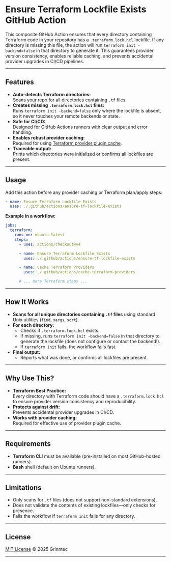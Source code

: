 # Ensure Terraform Lockfile Exists GitHub Action

This composite GitHub Action ensures that every directory containing Terraform code in your repository has a `.terraform.lock.hcl` lockfile. If any directory is missing this file, the action will run `terraform init -backend=false` in that directory to generate it. This guarantees provider version consistency, enables reliable caching, and prevents accidental provider upgrades in CI/CD pipelines.

---

## Features

- **Auto-detects Terraform directories:**  
  Scans your repo for all directories containing `.tf` files.
- **Creates missing `.terraform.lock.hcl` files:**  
  Runs `terraform init -backend=false` only where the lockfile is absent, so it never touches your remote backends or state.
- **Safe for CI/CD:**  
  Designed for GitHub Actions runners with clear output and error handling.
- **Enables robust provider caching:**  
  Required for using [Terraform provider plugin cache](https://developer.hashicorp.com/terraform/cli/config/environment-variables#tf_plugin_cache_dir).
- **Traceable output:**  
  Prints which directories were initialized or confirms all lockfiles are present.

---

## Usage

Add this action before any provider caching or Terraform plan/apply steps:

```yaml
- name: Ensure Terraform Lockfile Exists
  uses: ./.github/actions/ensure-tf-lockfile-exists
```

**Example in a workflow:**

```yaml
jobs:
  terraform:
    runs-on: ubuntu-latest
    steps:
      - uses: actions/checkout@v4

      - name: Ensure Terraform Lockfile Exists
        uses: ./.github/actions/ensure-tf-lockfile-exists

      - name: Cache Terraform Providers
        uses: ./.github/actions/cache-terraform-providers

      # ... more Terraform steps ...
```

---

## How It Works

- **Scans for all unique directories containing `.tf` files** using standard Unix utilities (`find`, `xargs`, `sort`).
- **For each directory:**  
  - Checks if `.terraform.lock.hcl` exists.
  - If missing, runs `terraform init -backend=false` in that directory to generate the lockfile (does not configure or contact the backend!).
  - If `terraform init` fails, the workflow fails fast.
- **Final output:**  
  - Reports what was done, or confirms all lockfiles are present.

---

## Why Use This?

- **Terraform Best Practice:**  
  Every directory with Terraform code should have a `.terraform.lock.hcl` to ensure provider version consistency and reproducibility.
- **Protects against drift:**  
  Prevents accidental provider upgrades in CI/CD.
- **Works with provider caching:**  
  Required for effective use of provider plugin cache.

---

## Requirements

- **Terraform CLI** must be available (pre-installed on most GitHub-hosted runners).
- **Bash** shell (default on Ubuntu runners).

---

## Limitations

- Only scans for `.tf` files (does not support non-standard extensions).
- Does not validate the contents of existing lockfiles—only checks for presence.
- Fails the workflow if `terraform init` fails for any directory.

---

## License

[MIT License](../LICENSE) © 2025 Grinntec

---
